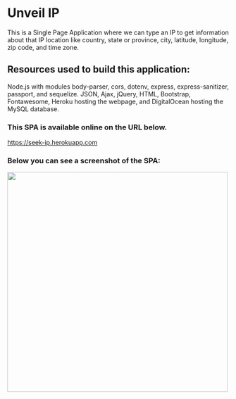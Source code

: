# Unveil IP 
This is a Single Page Application where we can type an IP to get information about that IP location like country, state or province, city, latitude, longitude, zip code, and time zone.

## Resources used to build this application:
Node.js with modules body-parser, cors, dotenv, express, express-sanitizer, passport, and sequelize.
JSON, Ajax, jQuery, HTML, Bootstrap, Fontawesome, Heroku hosting the webpage, and DigitalOcean hosting the MySQL database.

### This SPA is available online on the URL below.
https://seek-ip.herokuapp.com

### Below you can see a screenshot of the SPA: 
<img src="https://pamcuellas.github.io/assets/images/unveilip-screenshot.png" width="500"/>
